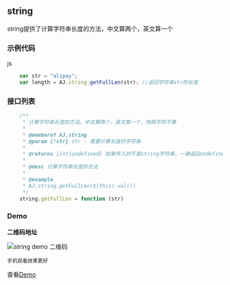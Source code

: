 ## string
string提供了计算字符串长度的方法，中文算两个，英文算一个

### 示例代码
js
```javascript
	var str = "alipay";
	var length = AJ.string.getFullLen(str); //返回字符串str的长度
```

### 接口列表

```javascript
    /**
     * 计算字符串长度的方法，中文算两个，英文算一个，特殊字符不算
     *
     * @memberof AJ.string
     * @param {!str} str - 需要计算长度的字符串
     *
     * @returns {int|undefined} 如果传入的不是string字符串，一律返回undefined
     *
     * @desc 计算字符串长度的方法
     *
     * @example
     * AJ.string.getFullLen($(this).val())
     */
	string.getFullLen = function (str)

```

### Demo
**二维码地址**

![string demo 二维码](https://i.alipayobjects.com/i/ecmng/png/201407/30M3qmQJZf.png)

`手机观看效果更好`

查看[Demo](../examples/string.html)

